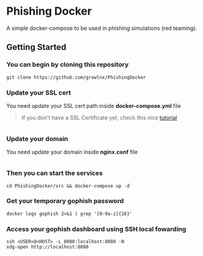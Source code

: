 # Phishing Docker

A simple docker-compose to be used in phishing simulations (red teaming).

## Getting Started

### You can begin by cloning this repository

```{sh}
git clone https://github.com/growlnx/PhishingDocker
```

### Update your SSL cert

You need update your SSL cert path inside **docker-compose.yml** file

> If you don't have a SSL Certificate yet, check this nice [tutorial](https://certbot.eff.org/docs/using.html#standalone)

```{sh}

```

### Update your domain

You need update your domain inside **nginx.conf** file

```{sh}

```

### Then you can start the services

```{sh}
cd PhishingDocker/src && docker-compose up -d
```

### Get your temporary gophish password

```{sh}
docker logs gophish 2>&1 | grep '[0-9a-z]{16}'
```
### Access your gophish dashboard using SSH local fowarding

```{sh}
ssh <USER>@<HOST> -L 8080:localhost:8080 -N
xdg-open http://localhost:8080
```
